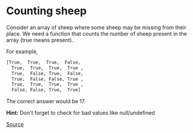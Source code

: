 # Counting sheep

Consider an array of sheep where some sheep may be missing from their place.
We need a function that counts the number of sheep present in the array
(true means present).

For example,

```bash
[True,  True,  True,  False,
  True,  True,  True,  True ,
  True,  False, True,  False,
  True,  False, False, True ,
  True,  True,  True,  True ,
  False, False, True,  True]
```
  
The correct answer would be 17.

**Hint:** Don't forget to check for bad values like null/undefined

[Source](https://www.codewars.com/kata/54edbc7200b811e956000556/train/python)